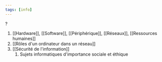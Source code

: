 ```yaml
---
tags: [info]
---
```


?
1. [[Hardware]], [[Software]], [[Périphérique]], [[Réseaux]], [[Ressources humaines]]
2. [[Rôles d'un ordinateur dans un réseau]]
3. [[Sécurité de l'information]]
	1. Sujets informatiques d'importance sociale et éthique